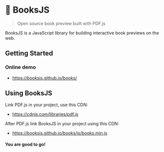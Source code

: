 # 📖 BooksJS

> Open source book preview built with PDF.js

BooksJS is a JavaScript library for building interactive book previews on the web.

## Getting Started

### Online demo

+ https://booksjs.github.io/books/

## Using BooksJS

Link PDF.js in your project, use this CDN:
+ https://cdnjs.com/libraries/pdf.js

After PDF.js link BooksJS in your project using this CDN:
+ https://booksjs.github.io/books/js/books.min.js

#### You are good to go!